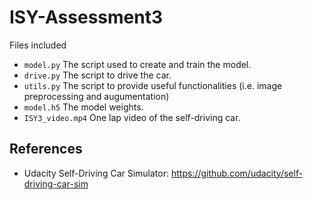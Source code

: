 # ISY-Assessment3
Files included 

- `model.py` The script used to create and train the model.
- `drive.py` The script to drive the car. 
- `utils.py` The script to provide useful functionalities (i.e. image preprocessing and augumentation)
- `model.h5` The model weights.
- `ISY3_video.mp4` One lap video of the self-driving car.



## References
- Udacity Self-Driving Car Simulator: https://github.com/udacity/self-driving-car-sim
